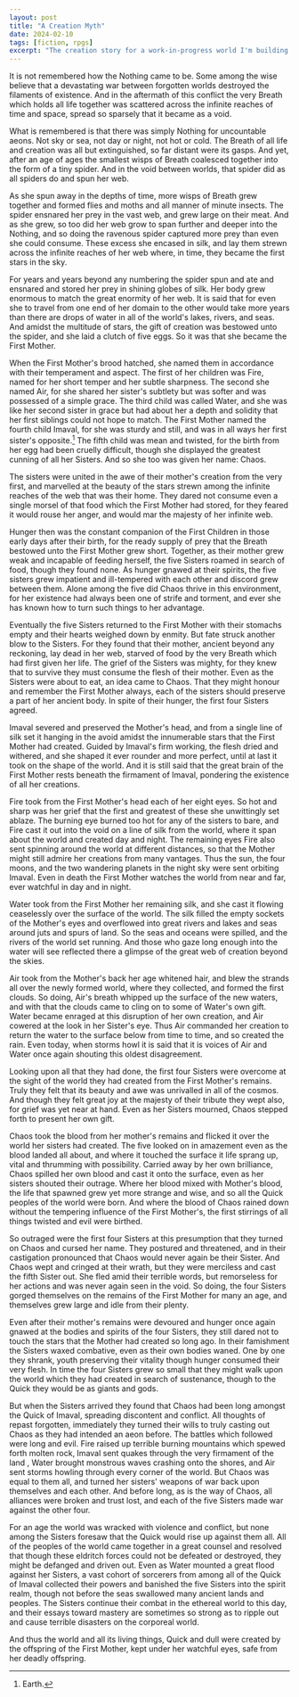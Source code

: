 ```yaml
---
layout: post
title: "A Creation Myth"
date: 2024-02-10
tags: [fiction, rpgs]
excerpt: "The creation story for a work-in-progress world I'm building."
---
```


It is not remembered how the Nothing came to be. Some among the wise believe that a devastating war between forgotten worlds destroyed the filaments of existence. And in the aftermath of this conflict the very Breath which holds all life together was scattered across the infinite reaches of time and space, spread so sparsely that it became as a void.

What is remembered is that there was simply Nothing for uncountable aeons. Not sky or sea, not day or night, not hot or cold. The Breath of all life and creation was all but extinguished, so far distant were its gasps. And yet, after an age of ages the smallest wisps of Breath coalesced together into the form of a tiny spider. And in the void between worlds, that spider did as all spiders do and spun her web.

As she spun away in the depths of time, more wisps of Breath grew together and formed flies and moths and all manner of minute insects. The spider ensnared her prey in the vast web, and grew large on their meat. And as she grew, so too did her web grow to span further and deeper into the Nothing, and so doing the ravenous spider captured more prey than even she could consume. These excess she encased in silk, and lay them strewn across the infinite reaches of her web where, in time, they became the first stars in the sky.

For years and years beyond any numbering the spider spun and ate and ensnared and stored her prey in shining globes of silk. Her body grew enormous to match the great enormity of her web. It is said that for even she to travel from one end of her domain to the other would take more years than there are drops of water in all of the world's lakes, rivers, and seas. And amidst the multitude of stars, the gift of creation was bestowed unto the spider, and she laid a clutch of five eggs. So it was that she became the First Mother.

When the First Mother's brood hatched, she named them in accordance with their temperament and aspect. The first of her children was Fire, named for her short temper and her subtle sharpness. The second she named Air, for she shared her sister's subtlety but was softer and was possessed of a simple grace. The third child was called Water, and she was like her second sister in grace but had about her a depth and solidity that her first siblings could not hope to match. The First Mother named the fourth child Imaval, for she was sturdy and still, and was in all ways her first sister's opposite.[^1] The fifth child was mean and twisted, for the birth from her egg had been cruelly difficult, though she displayed the greatest cunning of all her Sisters. And so she too was given her name: Chaos.

The sisters were united in the awe of their mother's creation from the very first, and marvelled at the beauty of the stars strewn among the infinite reaches of the web that was their home.  They dared not consume even a single morsel of that food which the First Mother had stored, for they feared it would rouse her anger, and would mar the majesty of her infinite web.

Hunger then was the constant companion of the First Children in those early days after their birth, for the ready supply of prey that the Breath bestowed unto the First Mother grew short. Together, as their mother grew weak and incapable of feeding herself, the five Sisters roamed in search of food, though they found none. As hunger gnawed at their spirits, the five sisters grew impatient and ill-tempered with each other and discord grew between them. Alone among the five did Chaos thrive in this environment, for her existence had always been one of strife and torment, and ever she has known how to turn such things to her advantage.

Eventually the five Sisters returned to the First Mother with their stomachs empty and their hearts weighed down by enmity. But fate struck another blow to the Sisters. For they found that their mother, ancient beyond any reckoning, lay dead in her web, starved of food by the very Breath which had first given her life. The grief of the Sisters was mighty, for they knew that to survive they must consume the flesh of their mother. Even as the Sisters were about to eat, an idea came to Chaos. That they might honour and remember the First Mother always, each of the sisters should preserve a part of her ancient body. In spite of their hunger, the first four Sisters agreed.

Imaval severed and preserved the Mother's head, and from a single line of silk set it hanging in the avoid amidst the innumerable stars that the First Mother had created. Guided by Imaval's firm working, the flesh dried and withered, and she shaped it ever rounder and more perfect, until at last it took on the shape of the world. And it is still said that the great brain of the First Mother rests beneath the firmament of Imaval, pondering the existence of all her creations.

Fire took from the First Mother's head each of her eight eyes. So hot and sharp was her grief that the first and greatest of these she unwittingly set ablaze. The burning eye burned too hot for any of the sisters to bare, and Fire cast it out into the void on a line of silk from the world, where it span about the world and created day and night. The remaining eyes Fire also sent spinning around the world at different distances, so that the Mother might still admire her creations from many vantages. Thus the sun, the four moons, and the two wandering planets in the night sky were sent orbiting Imaval. Even in death the First Mother watches the world from near and far, ever watchful in day and in night.

Water took from the First Mother her remaining silk, and she cast it flowing ceaselessly over the surface of the world. The silk filled the empty sockets of the Mother's eyes and overflowed into great rivers and lakes and seas around juts and spurs of land. So the seas and oceans were spilled, and the rivers of the world set running. And those who gaze long enough into the water will see reflected there a glimpse of the great web of creation beyond the skies.

Air took from the Mother's back her age whitened hair, and blew the strands all over the newly formed world, where they collected, and formed the first clouds. So doing, Air's breath whipped up the surface of the new waters, and with that the clouds came to cling on to some of Water's own gift. Water became enraged at this disruption of her own creation, and Air cowered at the look in her Sister's eye. Thus Air commanded her creation to return the water to the surface below from time to time, and so created the rain. Even today, when storms howl it is said that it is voices of Air and Water once again shouting this oldest disagreement.

Looking upon all that they had done, the first four Sisters were overcome at the sight of the world they had created from the First Mother's remains. Truly they felt that its beauty and awe was unrivalled in all of the cosmos. And though they felt great joy at the majesty of their tribute they wept also, for grief was yet near at hand. Even as her Sisters mourned, Chaos stepped forth to present her own gift.

Chaos took the blood from her mother's remains and flicked it over the world her sisters had created. The five looked on in amazement even as the blood landed all about, and where it touched the surface it life sprang up, vital and thrumming with possibility. Carried away by her own brilliance, Chaos spilled her own blood and cast it onto the surface, even as her sisters shouted their outrage. Where her blood mixed with Mother's blood, the life that spawned grew yet more strange and wise, and so all the Quick peoples of the world were born. And where the blood of Chaos rained down without the tempering influence of the First Mother's, the first stirrings of all things twisted and evil were birthed.

So outraged were the first four Sisters at this presumption that they turned on Chaos and cursed her name. They postured and threatened, and in their castigation pronounced that Chaos would never again be their Sister. And Chaos wept and cringed at their wrath, but they were merciless and cast the fifth Sister out. She fled amid their terrible words, but remorseless for her actions and was never again seen in the void. So doing, the four Sisters gorged themselves on the remains of the First Mother for many an age, and themselves grew large and idle from their plenty.

Even after their mother's remains were devoured and hunger once again gnawed at the bodies and spirits of the four Sisters, they still dared not to touch the stars that the Mother had created so long ago. In their famishment the Sisters waxed combative, even as their own bodies waned. One by one they shrank, youth preserving their vitality though hunger consumed their very flesh. In time the four Sisters grew so small that they might walk upon the world which they had created in search of sustenance, though to the Quick they would be as giants and gods.

But when the Sisters arrived they found that Chaos had been long amongst the Quick of Imaval, spreading discontent and conflict. All thoughts of repast forgotten, immediately they turned their wills to truly casting out Chaos as they had intended an aeon before. The battles which followed were long and evil. Fire raised up terrible burning mountains which spewed forth molten rock, Imaval sent quakes through the very firmament of the land , Water brought monstrous waves crashing onto the shores, and Air sent storms howling through every corner of the world. But Chaos was equal to them all, and turned her sisters' weapons of war back upon themselves and each other. And before long, as is the way of Chaos, all alliances were broken and trust lost, and each of the five Sisters made war against the other four.

For an age the world was wracked with violence and conflict, but none among the Sisters foresaw that the Quick would rise up against them all. All of the peoples of the world came together in a great counsel and resolved that though these eldritch forces could not be defeated or destroyed, they might be defanged and driven out. Even as Water mounted a great flood against her Sisters, a vast cohort of sorcerers from among all of the Quick of Imaval collected their powers and banished the five Sisters into the spirit realm, though not before the seas swallowed many ancient lands and peoples. The Sisters continue their combat in the ethereal world to this day, and their essays toward mastery are sometimes so strong as to ripple out and cause terrible disasters on the corporeal world.

And thus the world and all its living things, Quick and dull were created by the offspring of the First Mother, kept under her watchful eyes, safe from her deadly offspring.

[^1]: Earth.
